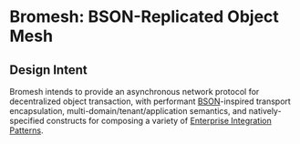 # Bromesh: BSON-Replicated Object Mesh

## Design Intent

Bromesh intends to provide an asynchronous network protocol for decentralized object transaction, 
with performant [BSON](http://bsonspec.org/)-inspired transport encapsulation, 
multi-domain/tenant/application semantics, and natively-specified constructs 
for composing a variety of [Enterprise Integration Patterns](http://eaipatterns.com/).

